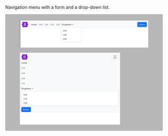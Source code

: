 Navigation menu with a form and a drop-down list.

<img src="screenshot.png" alt="webkit-pro" style="width: 800px;">
